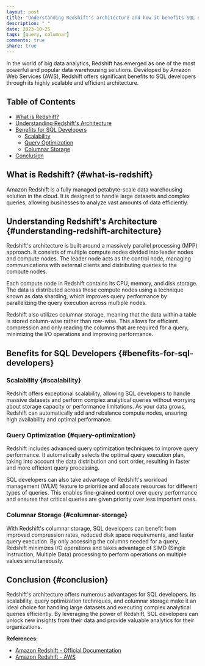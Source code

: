 ```yaml
---
layout: post
title: "Understanding Redshift's architecture and how it benefits SQL developers."
description: " "
date: 2023-10-25
tags: [query, columnar]
comments: true
share: true
---
```


In the world of big data analytics, Redshift has emerged as one of the most powerful and popular data warehousing solutions. Developed by Amazon Web Services (AWS), Redshift offers significant benefits to SQL developers through its highly scalable and efficient architecture.

## Table of Contents
- [What is Redshift?](#what-is-redshift)
- [Understanding Redshift's Architecture](#understanding-redshift-architecture)
- [Benefits for SQL Developers](#benefits-for-sql-developers)
   - [Scalability](#scalability)
   - [Query Optimization](#query-optimization)
   - [Columnar Storage](#columnar-storage)
- [Conclusion](#conclusion)

## What is Redshift? {#what-is-redshift}
Amazon Redshift is a fully managed petabyte-scale data warehousing solution in the cloud. It is designed to handle large datasets and complex queries, allowing businesses to analyze vast amounts of data efficiently.

## Understanding Redshift's Architecture {#understanding-redshift-architecture}
Redshift's architecture is built around a massively parallel processing (MPP) approach. It consists of multiple compute nodes divided into leader nodes and compute nodes. The leader node acts as the control node, managing communications with external clients and distributing queries to the compute nodes.

Each compute node in Redshift contains its CPU, memory, and disk storage. The data is distributed across these compute nodes using a technique known as data sharding, which improves query performance by parallelizing the query execution across multiple nodes.

Redshift also utilizes columnar storage, meaning that the data within a table is stored column-wise rather than row-wise. This allows for efficient compression and only reading the columns that are required for a query, minimizing the I/O operations and improving performance.

## Benefits for SQL Developers {#benefits-for-sql-developers}
### Scalability {#scalability}
Redshift offers exceptional scalability, allowing SQL developers to handle massive datasets and perform complex analytical queries without worrying about storage capacity or performance limitations. As your data grows, Redshift can automatically add and rebalance compute nodes, ensuring high availability and optimal performance.

### Query Optimization {#query-optimization}
Redshift includes advanced query optimization techniques to improve query performance. It automatically selects the optimal query execution plan, taking into account the data distribution and sort order, resulting in faster and more efficient query processing.

SQL developers can also take advantage of Redshift's workload management (WLM) feature to prioritize and allocate resources for different types of queries. This enables fine-grained control over query performance and ensures that critical queries are given priority over less important ones.

### Columnar Storage {#columnar-storage}
With Redshift's columnar storage, SQL developers can benefit from improved compression rates, reduced disk space requirements, and faster query execution. By only accessing the columns needed for a query, Redshift minimizes I/O operations and takes advantage of SIMD (Single Instruction, Multiple Data) processing to perform operations on multiple values simultaneously.

## Conclusion {#conclusion}
Redshift's architecture offers numerous advantages for SQL developers. Its scalability, query optimization techniques, and columnar storage make it an ideal choice for handling large datasets and executing complex analytical queries efficiently. By leveraging the power of Redshift, SQL developers can unlock new insights from their data and provide valuable analytics for their organizations.

**References:**
- [Amazon Redshift - Official Documentation](https://docs.aws.amazon.com/redshift/latest/mgmt/welcome.html)
- [Amazon Redshift - AWS](https://aws.amazon.com/redshift/)
